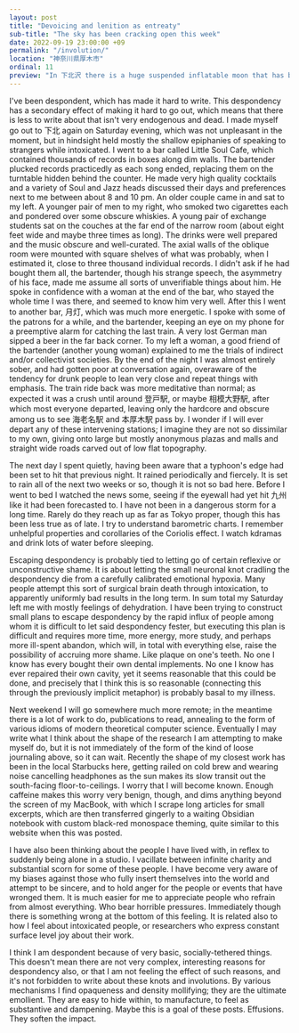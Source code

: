 ```yaml
---
layout: post
title: "Devoicing and lenition as entreaty"
sub-title: "The sky has been cracking open this week"
date: 2022-09-19 23:00:00 +09
permalink: "/involution/"
location: "神奈川県厚木市"
ordinal: 11
preview: "In 下北沢 there is a huge suspended inflatable moon that has been put up in partnership with the local railway; people take pictures with it, feigning holding it, pointing to it, smiling in front of it; they do this all evening."
---
```

I've been despondent, which has made it hard to write. This despondency has a secondary effect of making it hard to go out, which means that there is less to write about that isn't very endogenous and dead. I made myself go out to 下北 again on Saturday evening, which was not unpleasant in the moment, but in hindsight held mostly the shallow epiphanies of speaking to strangers while intoxicated. I went to a bar called Little Soul Cafe, which contained thousands of records in boxes along dim walls. The bartender plucked records practicedly as each song ended, replacing them on the turntable hidden behind the counter. He made very high quality cocktails and a variety of Soul and Jazz heads discussed their days and preferences next to me between about 8 and 10 pm. An older couple came in and sat to my left. A younger pair of men to my right, who smoked two cigarettes each and pondered over some obscure whiskies. A young pair of exchange students sat on the couches at the far end of the narrow room (about eight feet wide and maybe three times as long). The drinks were well prepared and the music obscure and well-curated. The axial walls of the oblique room were mounted with square shelves of what was probably, when I estimated it, close to three thousand individual records. I didn't ask if he had bought them all, the bartender, though his strange speech, the asymmetry of his face, made me assume all sorts of unverifiable things about him. He spoke in confidence with a woman at the end of the bar, who stayed the whole time I was there, and seemed to know him very well. After this I went to another bar, 月灯, which was much more energetic. I spoke with some of the patrons for a while, and the bartender, keeping an eye on my phone for a preemptive alarm for catching the last train. A very lost German man sipped a beer in the far back corner. To my left a woman, a good friend of the bartender (another young woman) explained to me the trials of indirect and/or collectivist societies. By the end of the night I was almost entirely sober, and had gotten poor at conversation again, overaware of the tendency for drunk people to lean very close and repeat things with emphasis. The train ride back was more meditative than normal; as expected it was a crush until around 登戸駅, or maybe 相模大野駅, after which most everyone departed, leaving only the hardcore and obscure among us to see 海老名駅 and 本厚木駅 pass by. I wonder if I will ever depart any of these intervening stations; I imagine they are not so dissimilar to my own, giving onto large but mostly anonymous plazas and malls and straight wide roads carved out of low flat topography.

The next day I spent quietly, having been aware that a typhoon's edge had been set to hit that previous night. It rained periodically and fiercely. It is set to rain all of the next two weeks or so, though it is not so bad here. Before I went to bed I watched the news some, seeing if the eyewall had yet hit 九州 like it had been forecasted to. I have not been in a dangerous storm for a long time. Rarely do they reach up as far as Tokyo proper, though this has been less true as of late. I try to understand barometric charts. I remember unhelpful properties and corollaries of the Coriolis effect. I watch kdramas and drink lots of water before sleeping.

Escaping despondency is probably tied to letting go of certain reflexive or unconstructive shame. It is about letting the small neuronal knot cradling the despondency die from a carefully calibrated emotional hypoxia. Many people attempt this sort of surgical brain death through intoxication, to apparently uniformly bad results in the long term. In sum total my Saturday left me with mostly feelings of dehydration. I have been trying to construct small plans to escape despondency by the rapid influx of people among whom it is difficult to let said despondency fester, but executing this plan is difficult and requires more time, more energy, more study, and perhaps more ill-spent abandon, which will, in total with everything else, raise the possibility of accruing more shame. Like plaque on one's teeth. No one I know has every bought their own dental implements. No one I know has ever repaired their own cavity, yet it seems reasonable that this could be done, and precisely that I think this is so reasonable (connecting this through the previously implicit metaphor) is probably basal to my illness.

Next weekend I will go somewhere much more remote; in the meantime there is a lot of work to do, publications to read, annealing to the form of various idioms of modern theoretical computer science. Eventually I may write what I think about the shape of the research I am attempting to make myself do, but it is not immediately of the form of the kind of loose journaling above, so it can wait. Recently the shape of my closest work has been in the local Starbucks here, getting railed on cold brew and wearing noise cancelling headphones as the sun makes its slow transit out the south-facing floor-to-ceilings. I worry that I will become known. Enough caffeine makes this worry very benign, though, and dims anything beyond the screen of my MacBook, with which I scrape long articles for small excerpts, which are then transferred gingerly to a waiting Obsidian notebook with custom black-red monospace theming, quite similar to this website when this was posted.

I have also been thinking about the people I have lived with, in reflex to suddenly being alone in a studio. I vacillate between infinite charity and substantial scorn for some of these people. I have become very aware of my biases against those who fully insert themselves into the world and attempt to be sincere, and to hold anger for the people or events that have wronged them. It is much easier for me to appreciate people who refrain from almost everything. Who bear horrible pressures. Immediately though there is something wrong at the bottom of this feeling. It is related also to how I feel about intoxicated people, or researchers who express constant surface level joy about their work.

I think I am despondent because of very basic, socially-tethered things. This doesn't mean there are not very complex, interesting reasons for despondency also, or that I am not feeling the effect of such reasons, and it's not forbidden to write about these knots and involutions. By various mechanisms I find opaqueness and density mollifying; they are the ultimate emollient. They are easy to hide within, to manufacture, to feel as substantive and dampening. Maybe this is a goal of these posts. Effusions. They soften the impact.
